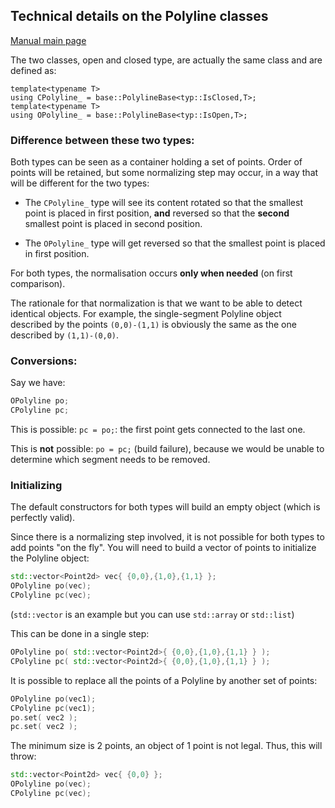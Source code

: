 ## Technical details on the Polyline classes

[Manual main page](homog2d_manual.md)

The two classes, open and closed type, are actually the same class and are defined as:
```
template<typename T>
using CPolyline_ = base::PolylineBase<typ::IsClosed,T>;
template<typename T>
using OPolyline_ = base::PolylineBase<typ::IsOpen,T>;
```

### Difference between these two types:

Both types can be seen as a container holding a set of points.
Order of points will be retained, but some normalizing step may occur, in a way that will be different for the two types:

- The `CPolyline_` type will see its content rotated so that the smallest point is placed in first position, **and** reversed so that the **second** smallest point is placed in second position.

- The `OPolyline_` type will get reversed so that the smallest point is placed in first position.

For both types, the normalisation occurs **only when needed** (on first comparison).

The rationale for that normalization is that we want to be able to detect identical objects.
For example, the single-segment Polyline object described by the points `(0,0)-(1,1)`
is obviously the same as the one described by `(1,1)-(0,0)`.

### Conversions:

Say we have:
```C++
OPolyline po;
CPolyline pc;
```

This is possible: `pc = po;`:
the first point gets connected to the last one.

This is **not** possible: `po = pc;` (build failure),
because we would be unable to determine which segment needs to be removed.

### Initializing

The default constructors for both types will build an empty object (which is perfectly valid).

Since there is a normalizing step involved, it is not possible for both types to add points "on the fly".
You will need to build a vector of points to initialize the Polyline object:
```C++
std::vector<Point2d> vec{ {0,0},{1,0},{1,1} };
OPolyline po(vec);
CPolyline pc(vec);
```
(`std::vector` is an example but you can use `std::array` or `std::list`)

This can be done in a single step:
```C++
OPolyline po( std::vector<Point2d>{ {0,0},{1,0},{1,1} } );
CPolyline pc( std::vector<Point2d>{ {0,0},{1,0},{1,1} } );
```

It is possible to replace all the points of a Polyline by another set of points:
```C++
OPolyline po(vec1);
CPolyline pc(vec1);
po.set( vec2 );
pc.set( vec2 );
```

The minimum size is 2 points, an object of 1 point is not legal.
Thus, this will throw:
```C++
std::vector<Point2d> vec{ {0,0} };
OPolyline po(vec);
CPolyline pc(vec);
```













